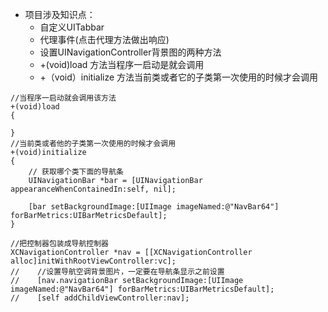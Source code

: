 - 项目涉及知识点：
	- 自定义UITabbar
	- 代理事件(点击代理方法做出响应)
	- 设置UINavigationController背景图的两种方法
	- +(void)load 方法当程序一启动是就会调用
	- +（void）initialize 方法当前类或者它的子类第一次使用的时候才会调用

```
//当程序一启动就会调用该方法
+(void)load
{
    
}
//当前类或者他的子类第一次使用的时候才会调用
+(void)initialize
{
    // 获取哪个类下面的导航条
    UINavigationBar *bar = [UINavigationBar appearanceWhenContainedIn:self, nil];
    
    [bar setBackgroundImage:[UIImage imageNamed:@"NavBar64"] forBarMetrics:UIBarMetricsDefault];
}

//把控制器包装成导航控制器
XCNavigationController *nav = [[XCNavigationController alloc]initWithRootViewController:vc];
//    //设置导航空调背景图片，一定要在导航条显示之前设置
//    [nav.navigationBar setBackgroundImage:[UIImage imageNamed:@"NavBar64"] forBarMetrics:UIBarMetricsDefault];
//    [self addChildViewController:nav];
```